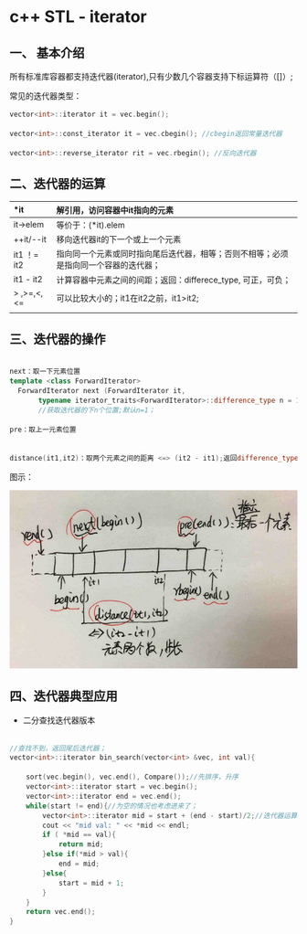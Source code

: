 # c++ STL - iterator

## 一、 基本介绍

所有标准库容器都支持迭代器\(iterator\),只有少数几个容器支持下标运算符（\[\]）;

常见的迭代器类型：

```c++
vector<int>::iterator it = vec.begin();

vector<int>::const_iterator it = vec.cbegin(); //cbegin返回常量迭代器

vector<int>::reverse_iterator rit = vec.rbegin(); //反向迭代器
```

## 二、迭代器的运算

| \*it | 解引用，访问容器中it指向的元素 |
| :--- | :--- |
| it-&gt;elem | 等价于：\(\*it\).elem |
| ++it/--it | 移向迭代器it的下一个或上一个元素 |
| it1 ！= it2 | 指向同一个元素或同时指向尾后迭代器，相等；否则不相等；必须是指向同一个容器的迭代器； |
| it1 - it2 | 计算容器中元素之间的间距；返回：differece\_type, 可正，可负； |
| &gt; ,&gt;=,&lt;,&lt;= | 可以比较大小的；it1在it2之前，it1&gt;it2; |
|  |  |




## 三、迭代器的操作

```c++

next：取一下元素位置
template <class ForwardIterator>
  ForwardIterator next (ForwardIterator it,
       typename iterator_traits<ForwardIterator>::difference_type n = 1);
       //获取迭代器的下n个位置;默认n=1；

pre：取上一元素位置


distance(it1,it2)：取两个元素之间的距离 <=> (it2 - it1);返回difference_type,可正，可负；
```

图示：

![](/assets/3_1.png)


## 四、迭代器典型应用



* 二分查找迭代器版本

```c++

//查找不到，返回尾后迭代器；
vector<int>::iterator bin_search(vector<int> &vec, int val){

    sort(vec.begin(), vec.end(), Compare());//先排序，升序
    vector<int>::iterator start = vec.begin();
    vector<int>::iterator end = vec.end();
    while(start != end){//为空的情况也考虑进来了；
        vector<int>::iterator mid = start + (end - start)/2;//迭代器运算
        cout << "mid val: " << *mid << endl;
        if ( *mid == val){
            return mid;
        }else if(*mid > val){
            end = mid;
        }else{
            start = mid + 1;
        }
    }
    return vec.end();
}

```



